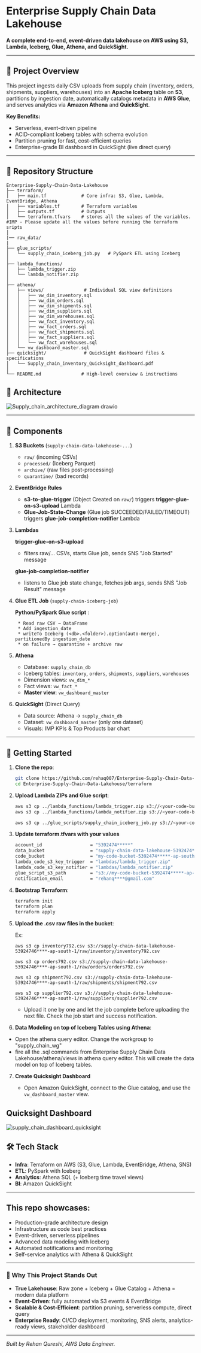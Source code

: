 # Enterprise Supply Chain Data Lakehouse

**A complete end-to-end, event-driven data lakehouse on AWS using S3, Lambda, Iceberg, Glue, Athena, and QuickSight.**

---

## 🎯 Project Overview

This project ingests daily CSV uploads from supply chain (inventory, orders, shipments, suppliers, warehouses) into an **Apache Iceberg** table on **S3**, partitions by ingestion date, automatically catalogs metadata in **AWS Glue**, and serves analytics via **Amazon Athena** and **QuickSight**.

**Key Benefits:**

* Serverless, event-driven pipeline
* ACID-compliant Iceberg tables with schema evolution
* Partition pruning for fast, cost-efficient queries
* Enterprise-grade BI dashboard in QuickSight (live direct query)

---

## 📂 Repository Structure

```
Enterprise-Supply-Chain-Data-Lakehouse
├── terraform/
│   ├── main.tf             # Core infra: S3, Glue, Lambda, EventBridge, Athena
│   ├── variables.tf        # Terraform variables
│   ├── outputs.tf          # Outputs
│   └── terraform.tfvars    # stores all the values of the variables. #IMP - Please update all the values before running the terraform sripts
│   
|── raw_data/
|    
├── glue_scripts/
│   └── supply_chain_iceberg_job.py   # PySpark ETL using Iceberg
│
├── lambda_functions/
│   ├── lambda_trigger.zip
│   └── lambda_notifier.zip
│
├── athena/
│   ├── views/               # Individual SQL view definitions
│   │   ├── vw_dim_inventory.sql
│   │   ├── vw_dim_orders.sql
│   │   ├── vw_dim_shipments.sql
│   │   ├── vw_dim_suppliers.sql
│   │   ├── vw_dim_warehouses.sql
│   │   ├── vw_fact_inventory.sql
│   │   ├── vw_fact_orders.sql
│   │   ├── vw_fact_shipments.sql
│   │   ├── vw_fact_suppliers.sql
│   │   └── vw_fact_warehouses.sql
│   └── vw_dashboard_master.sql
├── quicksight/              # QuickSight dashboard files & specifications
│   └── Supply_chain_inventory_Quicksight_dashboard.pdf
│
└── README.md               # High-level overview & instructions

```

## 📐 Architecture

![Supply_chain_architecture_diagram drawio](https://github.com/user-attachments/assets/2f4c8e33-1747-4120-8963-039d0c265a7c)


---

## 🔧 Components

1. **S3 Buckets** (`supply-chain-data-lakehouse-...`)

   * `raw/` (incoming CSVs)
   * `processed/` (Iceberg Parquet)
   * `archive/` (raw files post-processing)
   * `quarantine/` (bad records)

2. **EventBridge Rules**

   * **s3-to-glue-trigger** (Object Created on `raw/`) triggers **trigger-glue-on-s3-upload** Lambda
   * **Glue-Job-State-Change** (Glue job SUCCEEDED/FAILED/TIMEOUT) triggers **glue-job-completion-notifier** Lambda

3. **Lambdas**

    **trigger-glue-on-s3-upload**

    * filters raw/... CSVs, starts Glue job, sends SNS "Job Started" message


    **glue-job-completion-notifier**

    * listens to Glue job state change, fetches job args, sends SNS "Job Result" message


4. **Glue ETL Job** (`supply-chain-iceberg-job`)


      **Python/PySpark Glue script** :
  
        * Read raw CSV → DataFrame
        * Add ingestion_date
        * writeTo Iceberg (<db>.<folder>).option(auto-merge), partitionedBy ingestion_date
        * on failure → quarantine + archive raw


5. **Athena**

   * Database: `supply_chain_db`
   * Iceberg tables: `inventory`, `orders`, `shipments`, `suppliers`, `warehouses`
   * Dimension views: `vw_dim_*`
   * Fact views: `vw_fact_*`
   * **Master view**: `vw_dashboard_master`


6. **QuickSight** (Direct Query)

   * Data source: Athena → `supply_chain_db`
   * Dataset: `vw_dashboard_master` (only one dataset)
   * Visuals: IMP KPIs & Top Products bar chart

---

## 🚀 Getting Started

1. **Clone the repo**:

   ```bash
   git clone https://github.com/rehaq007/Enterprise-Supply-Chain-Data-Lakehouse.git
   cd Enterprise-Supply-Chain-Data-Lakehouse/terraform
   ```

2. **Upload Lambda ZIPs and Glue script**:

   ```bash
   aws s3 cp ../lambda_functions/lambda_trigger.zip s3://<your-code-bucket>/lambdas/
   aws s3 cp ../lambda_functions/lambda_notifier.zip s3://<your-code-bucket>/lambdas/

   aws s3 cp ../glue_scripts/supply_chain_iceberg_job.py s3://<your-code-bucket>/glue_scripts/supply_chain_iceberg_job.py"
   
   ```

3. **Update terraform.tfvars with your values**

   ```bash
   account_id                  = "5392474*****"
   data_bucket                 = "supply-chain-data-lakehouse-5392474*****-ap-south-1"
   code_bucket                 = "my-code-bucket-5392474*****-ap-south-1"
   lambda_code_s3_key_trigger  = "lambdas/lambda_trigger.zip"
   lambda_code_s3_key_notifier = "lambdas/lambda_notifier.zip"
   glue_script_s3_path         = "s3://my-code-bucket-5392474*****-ap-south-1/glue_scripts/supply_chain_iceberg_job.py"
   notification_email          = "rehanq****@gmail.com"
   ```

4. **Bootstrap Terraform**:

   ```bash
   terraform init
   terraform plan
   terraform apply
   ```
5. **Upload the .csv raw files in the bucket**:

   Ex:

       aws s3 cp inventory792.csv s3://supply-chain-data-lakehouse-53924746****-ap-south-1/raw/inventory/inventory792.csv

       aws s3 cp orders792.csv s3://supply-chain-data-lakehouse-53924746****-ap-south-1/raw/orders/orders792.csv

       aws s3 cp shipment792.csv s3://supply-chain-data-lakehouse-53924746****-ap-south-1/raw/shipments/shipment792.csv

       aws s3 cp supplier792.csv s3://supply-chain-data-lakehouse-53924746****-ap-south-1/raw/suppliers/supplier792.csv

     * Upload it one by one and let the job complete before uploading the next file. Check the job start and success notification.

   
6. **Data Modeling on top of Iceberg Tables using Athena**:

  * Open the athena query editor. Change the workgroup to "supply_chain_wg"
  * fire all the .sql commands from Enterprise Supply Chain Data Lakehouse/athena/views in athena query editor. This will create the data model on top of Iceberg tables.
 
   

7. **Create Quicksight Dashboard**

   * Open Amazon QuickSight, connect to the Glue catalog, and use the `vw_dashboard_master` view.

    
## Quicksight Dashboard

![supply_chain_dashboard_quicksight](https://github.com/user-attachments/assets/9d0b62d4-6c85-4df3-a671-1ea7deb37b38)


## 🛠️ Tech Stack

* **Infra**: Terraform on AWS (S3, Glue, Lambda, EventBridge, Athena, SNS)
* **ETL**: PySpark with Iceberg
* **Analytics**: Athena SQL (+ Iceberg time travel views)
* **BI**: Amazon QuickSight

---

## This repo showcases:

* Production-grade architecture design
* Infrastructure as code best practices
* Event-driven, serverless pipelines
* Advanced data modeling with Iceberg
* Automated notifications and monitoring
* Self-service analytics with Athena & QuickSight

---

### 🔑 Why This Project Stands Out

* **True Lakehouse**: Raw zone + Iceberg + Glue Catalog + Athena = modern data platform
* **Event‑Driven**: fully automated via S3 events & EventBridge
* **Scalable & Cost‑Efficient**: partition pruning, serverless compute, direct query
* **Enterprise Ready**: CI/CD deployment, monitoring, SNS alerts, analytics-ready views, stakeholder dashboard

---

*Built by Rehan Qureshi, AWS Data Engineer.*

